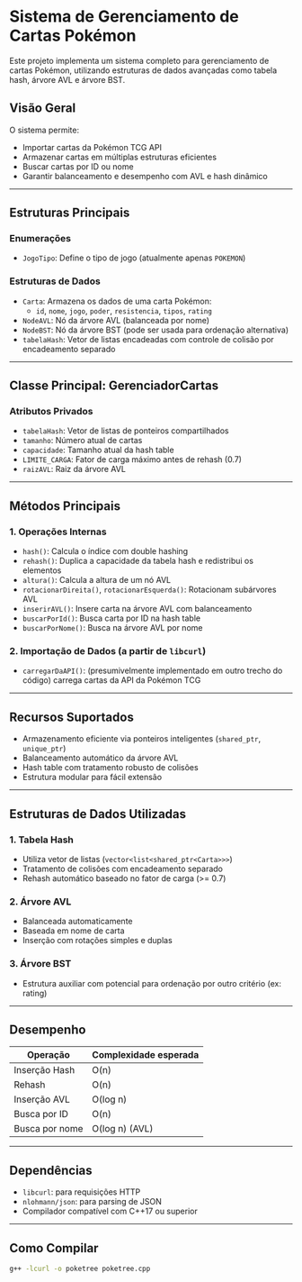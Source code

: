 # Sistema de Gerenciamento de Cartas Pokémon

Este projeto implementa um sistema completo para gerenciamento de cartas Pokémon, utilizando estruturas de dados avançadas como tabela hash, árvore AVL e árvore BST.

## Visão Geral

O sistema permite:
- Importar cartas da Pokémon TCG API
- Armazenar cartas em múltiplas estruturas eficientes
- Buscar cartas por ID ou nome
- Garantir balanceamento e desempenho com AVL e hash dinâmico

---

## Estruturas Principais

### Enumerações
- `JogoTipo`: Define o tipo de jogo (atualmente apenas `POKEMON`)

### Estruturas de Dados
- `Carta`: Armazena os dados de uma carta Pokémon:
  - `id`, `nome`, `jogo`, `poder`, `resistencia`, `tipos`, `rating`
- `NodeAVL`: Nó da árvore AVL (balanceada por nome)
- `NodeBST`: Nó da árvore BST (pode ser usada para ordenação alternativa)
- `tabelaHash`: Vetor de listas encadeadas com controle de colisão por encadeamento separado

---

## Classe Principal: GerenciadorCartas

### Atributos Privados
- `tabelaHash`: Vetor de listas de ponteiros compartilhados
- `tamanho`: Número atual de cartas
- `capacidade`: Tamanho atual da hash table
- `LIMITE_CARGA`: Fator de carga máximo antes de rehash (0.7)
- `raizAVL`: Raiz da árvore AVL

---

## Métodos Principais

### 1. Operações Internas
- `hash()`: Calcula o índice com double hashing
- `rehash()`: Duplica a capacidade da tabela hash e redistribui os elementos
- `altura()`: Calcula a altura de um nó AVL
- `rotacionarDireita()`, `rotacionarEsquerda()`: Rotacionam subárvores AVL
- `inserirAVL()`: Insere carta na árvore AVL com balanceamento
- `buscarPorId()`: Busca carta por ID na hash table
- `buscarPorNome()`: Busca na árvore AVL por nome

### 2. Importação de Dados (a partir de `libcurl`)
- `carregarDaAPI()`: (presumivelmente implementado em outro trecho do código) carrega cartas da API da Pokémon TCG

---

## Recursos Suportados

- Armazenamento eficiente via ponteiros inteligentes (`shared_ptr`, `unique_ptr`)
- Balanceamento automático da árvore AVL
- Hash table com tratamento robusto de colisões
- Estrutura modular para fácil extensão

---

## Estruturas de Dados Utilizadas

### 1. Tabela Hash
- Utiliza vetor de listas (`vector<list<shared_ptr<Carta>>>`)
- Tratamento de colisões com encadeamento separado
- Rehash automático baseado no fator de carga (>= 0.7)

### 2. Árvore AVL
- Balanceada automaticamente
- Baseada em nome de carta
- Inserção com rotações simples e duplas

### 3. Árvore BST
- Estrutura auxiliar com potencial para ordenação por outro critério (ex: rating)

---

## Desempenho

| Operação          | Complexidade esperada |
|-------------------|-----------------------|
| Inserção Hash     | O(n) |
| Rehash            | O(n) |
| Inserção AVL      | O(log n) |
| Busca por ID      | O(n) |
| Busca por nome    | O(log n) (AVL) |

---

## Dependências

- `libcurl`: para requisições HTTP
- `nlohmann/json`: para parsing de JSON
- Compilador compatível com C++17 ou superior

---

## Como Compilar

```bash
g++ -lcurl -o poketree poketree.cpp
